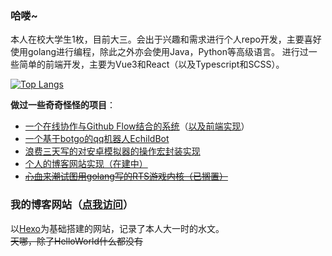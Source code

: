### 哈喽~

本人在校大学生1枚，目前大三。会出于兴趣和需求进行个人repo开发，主要喜好使用golang进行编程，除此之外亦会使用Java，Python等高级语言。
进行过一些简单的前端开发，主要为Vue3和React（以及Typescript和SCSS）。

[![Top Langs](https://github-readme-stats.vercel.app/api/top-langs/?username=ElectRICdll&layout=donut&title_color=0f285a&text_color=061229&icon_color=588b04&border_color=ffffff40&locale=cn)](https://github.com/anuraghazra/github-readme-stats)

**做过一些奇奇怪怪的项目**：
* [一个在线协作与Github Flow结合的系统](https://github.com/ElectRICdll/Campfire)（[以及前端实现](https://github.com/wryte123/camp-v3)）
* [一个基于botgo的qq机器人EchildBot](https://github.com/ElectRICdll/EchildBot)
* [浪费三天写的对安卓模拟器的操作宏封装实现](https://github.com/ElectRICdll/MoonluxMarco)
* [个人的博客网站实现（在建中）](https://github.com/ElectRICdll/elz-blog)
* ~~[心血来潮试图用golang写的RTS游戏内核（已搁置）](https://github.com/ElectRICdll/KONN)~~

### 我的博客网站（[点我访问](https://elzchannel.online)）
以[Hexo](https://github.com/hexojs/hexo)为基础搭建的网站，记录了本人大一时的水文。  
~~天哪，除了HelloWorld什么都没有~~

